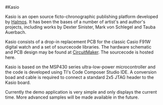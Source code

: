 #Kasio

Kasio is an open source ficto-chronographic publishing platform developed by [Halmos](http://www.halmos.us.com).
It has been the bases of a number of artist's and author's projects, including works by Dexter Sinister, Mark von Schlegel and Tauba Auerbach.

Kasio consists of a drop-in replacement PCB for the classic Casio F91W digital watch and a set of sourcecode libraries. The hardware schematic and PCB design may be found at [CircuitMaker](http://circuitmaker.com/Projects/68CA89DE-237C-4FC6-A27B-16462CE2C86D). 
The sourcecode is hosted here.

Kasio is based on the MSP430 series ultra-low-power microcontroller and the code is developed using TI's Code Composer Studio IDE. 
A conversion boad and cable is required to connect a standard 2x5 JTAG header to the Kasio board.

Currently the demo application is very simple and only displays the current time. More advanced samples will be made available in the future. 

